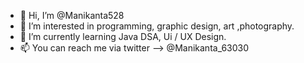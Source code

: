 - 👋 Hi, I’m @Manikanta528
- 👀 I’m interested in programming, graphic design, art ,photography.
- 🌱 I’m currently learning Java DSA, Ui / UX Design.
- 📫 You can reach me via twitter --> @Manikanta_63030


